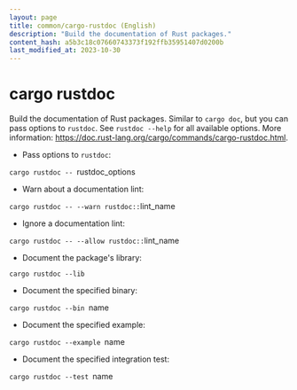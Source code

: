 ```yaml
---
layout: page
title: common/cargo-rustdoc (English)
description: "Build the documentation of Rust packages."
content_hash: a5b3c18c07660743373f192ffb35951407d0200b
last_modified_at: 2023-10-30
---
```

# cargo rustdoc

Build the documentation of Rust packages.
Similar to `cargo doc`, but you can pass options to `rustdoc`. See `rustdoc --help` for all available options.
More information: <https://doc.rust-lang.org/cargo/commands/cargo-rustdoc.html>.

- Pass options to `rustdoc`:

`cargo rustdoc -- `<span class="tldr-var badge badge-pill bg-dark-lm bg-white-dm text-white-lm text-dark-dm font-weight-bold">rustdoc_options</span>

- Warn about a documentation lint:

`cargo rustdoc -- --warn rustdoc::`<span class="tldr-var badge badge-pill bg-dark-lm bg-white-dm text-white-lm text-dark-dm font-weight-bold">lint_name</span>

- Ignore a documentation lint:

`cargo rustdoc -- --allow rustdoc::`<span class="tldr-var badge badge-pill bg-dark-lm bg-white-dm text-white-lm text-dark-dm font-weight-bold">lint_name</span>

- Document the package's library:

`cargo rustdoc --lib`

- Document the specified binary:

`cargo rustdoc --bin `<span class="tldr-var badge badge-pill bg-dark-lm bg-white-dm text-white-lm text-dark-dm font-weight-bold">name</span>

- Document the specified example:

`cargo rustdoc --example `<span class="tldr-var badge badge-pill bg-dark-lm bg-white-dm text-white-lm text-dark-dm font-weight-bold">name</span>

- Document the specified integration test:

`cargo rustdoc --test `<span class="tldr-var badge badge-pill bg-dark-lm bg-white-dm text-white-lm text-dark-dm font-weight-bold">name</span>
